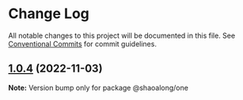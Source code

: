 # Change Log

All notable changes to this project will be documented in this file.
See [Conventional Commits](https://conventionalcommits.org) for commit guidelines.

## [1.0.4](https://github.com/shaoalong/lerna_package/compare/@shaoalong/one@1.0.3...@shaoalong/one@1.0.4) (2022-11-03)

**Note:** Version bump only for package @shaoalong/one
